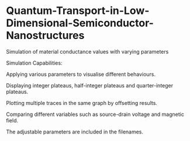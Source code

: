 # Quantum-Transport-in-Low-Dimensional-Semiconductor-Nanostructures
Simulation of material conductance values with varying parameters

Simulation Capabilities:

Applying various parameters to visualise different behaviours.

Displaying integer plateaus, half-integer plateaus and quarter-integer plateaus.

Plotting multiple traces in the same graph by offsetting results.

Comparing different variables such as source-drain voltage and magnetic field.

The adjustable parameters are included in the filenames.
